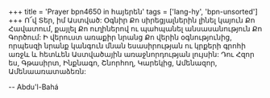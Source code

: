 +++
title = 'Prayer bpn4650 in հայերեն'
tags = ['lang-hy', 'bpn-unsorted']
+++
Ո՜վ Տեր, իմ Աստված: Օգնիր Քո սիրեցյալներին լինել կայուն Քո Հավատում, քայլել Քո ուղիներով ու պահպանել անսասանություն Քո Գործում: Ի վերուստ առաքիր նրանց Քո վերին օգնությունից, որպեսզի նրանք կանգուն մնան եսասիրության ու կրքերի գրոհի առջև և հետևեն Աստվածային առաջնորդության լույսին: Դու Հզոր ես, Գթասիրտ, Ինքնագո, Շնորհող, Կարեկից, Ամենազոր, Ամենաառատաձեռն:

-- Abdu'l-Bahá
